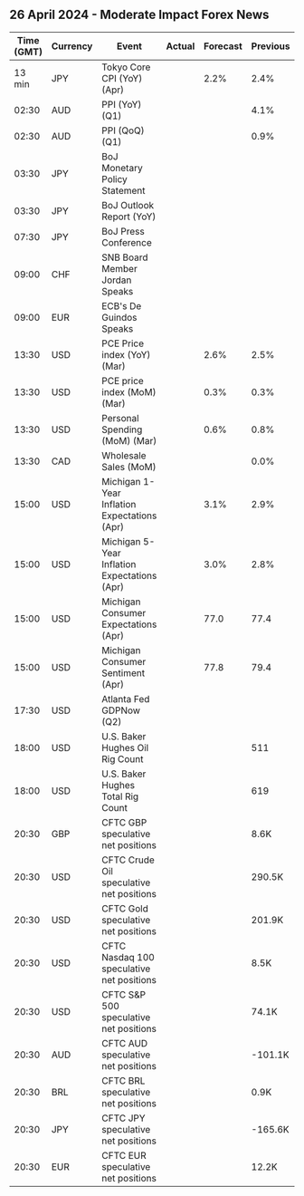 ## 26 April 2024 - Moderate Impact Forex News

| Time (GMT) | Currency | Event | Actual | Forecast | Previous |
|------|----------|-------|--------|----------|----------|
| 13 min | JPY | Tokyo Core CPI (YoY) (Apr) |  | 2.2% | 2.4% |
| 02:30 | AUD | PPI (YoY) (Q1) |  |  | 4.1% |
| 02:30 | AUD | PPI (QoQ) (Q1) |  |  | 0.9% |
| 03:30 | JPY | BoJ Monetary Policy Statement |  |  |  |
| 03:30 | JPY | BoJ Outlook Report (YoY) |  |  |  |
| 07:30 | JPY | BoJ Press Conference |  |  |  |
| 09:00 | CHF | SNB Board Member Jordan Speaks |  |  |  |
| 09:00 | EUR | ECB's De Guindos Speaks |  |  |  |
| 13:30 | USD | PCE Price index (YoY) (Mar) |  | 2.6% | 2.5% |
| 13:30 | USD | PCE price index (MoM) (Mar) |  | 0.3% | 0.3% |
| 13:30 | USD | Personal Spending (MoM) (Mar) |  | 0.6% | 0.8% |
| 13:30 | CAD | Wholesale Sales (MoM) |  |  | 0.0% |
| 15:00 | USD | Michigan 1-Year Inflation Expectations (Apr) |  | 3.1% | 2.9% |
| 15:00 | USD | Michigan 5-Year Inflation Expectations (Apr) |  | 3.0% | 2.8% |
| 15:00 | USD | Michigan Consumer Expectations (Apr) |  | 77.0 | 77.4 |
| 15:00 | USD | Michigan Consumer Sentiment (Apr) |  | 77.8 | 79.4 |
| 17:30 | USD | Atlanta Fed GDPNow (Q2) |  |  |  |
| 18:00 | USD | U.S. Baker Hughes Oil Rig Count |  |  | 511 |
| 18:00 | USD | U.S. Baker Hughes Total Rig Count |  |  | 619 |
| 20:30 | GBP | CFTC GBP speculative net positions |  |  | 8.6K |
| 20:30 | USD | CFTC Crude Oil speculative net positions |  |  | 290.5K |
| 20:30 | USD | CFTC Gold speculative net positions |  |  | 201.9K |
| 20:30 | USD | CFTC Nasdaq 100 speculative net positions |  |  | 8.5K |
| 20:30 | USD | CFTC S&P 500 speculative net positions |  |  | 74.1K |
| 20:30 | AUD | CFTC AUD speculative net positions |  |  | -101.1K |
| 20:30 | BRL | CFTC BRL speculative net positions |  |  | 0.9K |
| 20:30 | JPY | CFTC JPY speculative net positions |  |  | -165.6K |
| 20:30 | EUR | CFTC EUR speculative net positions |  |  | 12.2K |
